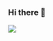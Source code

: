 ### Hi there 👋

<a href="버튼을 눌렀을 때 이동할 링크" target="_blank"><img src="https://img.shields.io/badge/42-#000000?style=for-the-badge&logo=42&logoColor=black"/></a>

<!--
**highlyko17/highlyko17** is a ✨ _special_ ✨ repository because its `README.md` (this file) appears on your GitHub profile.

Here are some ideas to get you started:

- 🔭 I’m currently working on ...
- 🌱 I’m currently learning ...
- 👯 I’m looking to collaborate on ...
- 🤔 I’m looking for help with ...
- 💬 Ask me about ...
- 📫 How to reach me: ...
- 😄 Pronouns: ...
- ⚡ Fun fact: ...
-->
